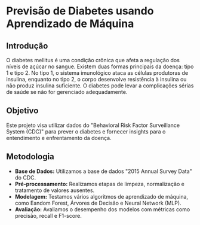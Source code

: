 # Previsão de Diabetes usando Aprendizado de Máquina

## Introdução

O diabetes mellitus é uma condição crônica que afeta a regulação dos níveis de açúcar no sangue. Existem duas formas principais da doença: tipo 1 e tipo 2. No tipo 1, o sistema imunológico ataca as células produtoras de insulina, enquanto no tipo 2, o corpo desenvolve resistência à insulina ou não produz insulina suficiente. O diabetes pode levar a complicações sérias de saúde se não for gerenciado adequadamente.

## Objetivo

Este projeto visa utilizar dados do "Behavioral Risk Factor Surveillance System (CDC)" para prever o diabetes e fornecer insights para o entendimento e enfrentamento da doença.

## Metodologia

- **Base de Dados:** Utilizamos a base de dados "2015 Annual Survey Data" do CDC.
- **Pré-processamento:** Realizamos etapas de limpeza, normalização e tratamento de valores ausentes.
- **Modelagem:** Testamos vários algoritmos de aprendizado de máquina, como Eandom Forest, Árvores de Decisão e Neural Network (MLP).
- **Avaliação:** Avaliamos o desempenho dos modelos com métricas como precisão, recall e F1-score.


